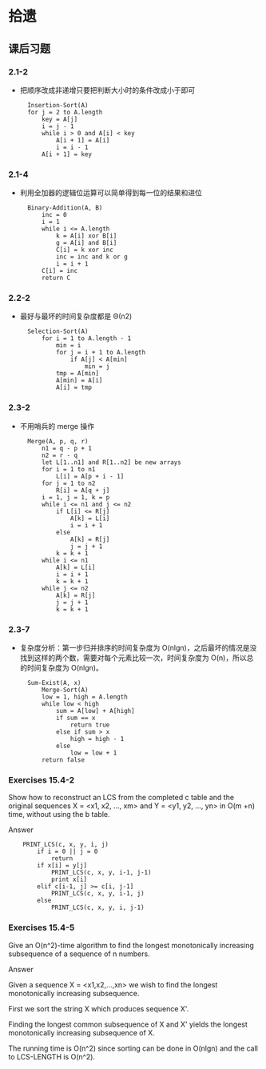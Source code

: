 # 拾遗

## 课后习题

### 2.1-2

- 把顺序改成非递增只要把判断大小时的条件改成小于即可

        Insertion-Sort(A)
        for j = 2 to A.length
            key = A[j]
            i = j - 1
            while i > 0 and A[i] < key
                A[i + 1] = A[i]
                i = i - 1
            A[i + 1] = key

### 2.1-4

- 利用全加器的逻辑位运算可以简单得到每一位的结果和进位

        Binary-Addition(A, B)
            inc = 0
            i = 1
            while i <= A.length
                k = A[i] xor B[i]
                g = A[i] and B[i]
                C[i] = k xor inc
                inc = inc and k or g
                i = i + 1
            C[i] = inc
            return C

### 2.2-2

- 最好与最坏的时间复杂度都是 Θ(n2)

        Selection-Sort(A)
            for i = 1 to A.length - 1
                min = i
                for j = i + 1 to A.length
                    if A[j] < A[min]
                        min = j
                tmp = A[min]
                A[min] = A[i]
                A[i] = tmp

### 2.3-2

- 不用哨兵的 merge 操作

        Merge(A, p, q, r)
            n1 = q - p + 1
            n2 = r - q
            let L[1..n1] and R[1..n2] be new arrays
            for i = 1 to n1
                L[i] = A[p + i - 1]
            for j = 1 to n2
                R[i] = A[q + j]
            i = 1, j = 1, k = p
            while i <= n1 and j <= n2
                if L[i] <= R[j]
                    A[k] = L[i]
                    i = i + 1
                else
                    A[k] = R[j]
                    j = j + 1
                k = k + 1
            while i <= n1
                A[k] = L[i]
                i = i + 1
                k = k + 1
            while j <= n2
                A[k] = R[j]
                j = j + 1
                k = k + 1

### 2.3-7

- 复杂度分析：第一步归并排序的时间复杂度为 O(nlg⁡n)，之后最坏的情况是没找到这样的两个数，需要对每个元素比较一次，时间复杂度为 O(n)，所以总的时间复杂度为 O(nlg⁡n)。

        Sum-Exist(A, x)
            Merge-Sort(A)
            low = 1, high = A.length
            while low < high
                sum = A[low] + A[high]
                if sum == x
                    return true
                else if sum > x
                    high = high - 1
                else
                    low = low + 1
            return false

### Exercises 15.4-2

Show how to reconstruct an LCS from the completed c table and the original sequences X = <x1, x2, ..., xm> and Y = <y1, y2, ..., yn> in O(m +n) time, without using the b table.

Answer

        PRINT_LCS(c, x, y, i, j)
            if i = 0 || j = 0
                return
            if x[i] = y[j]
                PRINT_LCS(c, x, y, i-1, j-1)
                print x[i]
            elif c[i-1, j] >= c[i, j-1]
                PRINT_LCS(c, x, y, i-1, j)
            else
                PRINT_LCS(c, x, y, i, j-1)

### Exercises 15.4-5

Give an O(n^2)-time algorithm to find the longest monotonically increasing subsequence of a sequence of n numbers.

Answer

Given a sequence X = <x1,x2,...,xn> we wish to find the longest monotonically increasing subsequence.

First we sort the string X which produces sequence X'.

Finding the longest common subsequence of X and X' yields the longest monotonically increasing subsequence of X.

The running time is O(n^2) since sorting can be done in O(nlgn) and the call to LCS-LENGTH is O(n^2).
